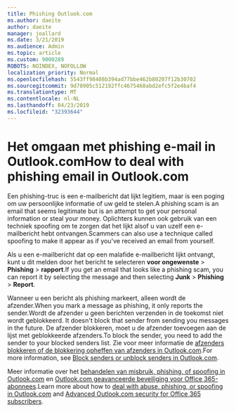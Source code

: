 ```yaml
---
title: Phishing Outlook.com
ms.author: daeite
author: daeite
manager: joallard
ms.date: 3/21/2019
ms.audience: Admin
ms.topic: article
ms.custom: 9000289
ROBOTS: NOINDEX, NOFOLLOW
localization_priority: Normal
ms.openlocfilehash: 5543ff98408b394ad77bbe462b80207f12b30702
ms.sourcegitcommit: 9d78905c512192ffc4675468abd2efc5f2e4baf4
ms.translationtype: MT
ms.contentlocale: nl-NL
ms.lasthandoff: 04/23/2019
ms.locfileid: "32393644"
---
```

# <a name="how-to-deal-with-phishing-email-in-outlookcom"></a><span data-ttu-id="1d5f7-102">Het omgaan met phishing e-mail in Outlook.com</span><span class="sxs-lookup"><span data-stu-id="1d5f7-102">How to deal with phishing email in Outlook.com</span></span>

<span data-ttu-id="1d5f7-103">Een phishing-truc is een e-mailbericht dat lijkt legitiem, maar is een poging om uw persoonlijke informatie of uw geld te stelen.</span><span class="sxs-lookup"><span data-stu-id="1d5f7-103">A phishing scam is an email that seems legitimate but is an attempt to get your personal information or steal your money.</span></span> <span data-ttu-id="1d5f7-104">Oplichters kunnen ook gebruik van een techniek spoofing om te zorgen dat het lijkt alsof u van uzelf een e-mailbericht hebt ontvangen.</span><span class="sxs-lookup"><span data-stu-id="1d5f7-104">Scammers can also use a technique called spoofing to make it appear as if you've received an email from yourself.</span></span>

<span data-ttu-id="1d5f7-105">Als u een e-mailbericht dat op een malafide e-mailbericht lijkt ontvangt, kunt u dit melden door het bericht te selecteren **voor ongewenste** > **Phishing** > **rapport**.</span><span class="sxs-lookup"><span data-stu-id="1d5f7-105">If you get an email that looks like a phishing scam, you can report it by selecting the message and then selecting **Junk** > **Phishing** > **Report**.</span></span>

<span data-ttu-id="1d5f7-106">Wanneer u een bericht als phishing markeert, alleen wordt de afzender.</span><span class="sxs-lookup"><span data-stu-id="1d5f7-106">When you mark a message as phishing, it only reports the sender.</span></span><span data-ttu-id="1d5f7-107">Wordt de afzender u geen berichten verzenden in de toekomst niet wordt geblokkeerd.</span><span class="sxs-lookup"><span data-stu-id="1d5f7-107"> It doesn't block that sender from sending you messages in the future.</span></span> <span data-ttu-id="1d5f7-108">De afzender blokkeren, moet u de afzender toevoegen aan de lijst met geblokkeerde afzenders.</span><span class="sxs-lookup"><span data-stu-id="1d5f7-108">To block the sender, you need to add the sender to your blocked senders list.</span></span> <span data-ttu-id="1d5f7-109">Zie voor meer informatie de [afzenders blokkeren of de blokkering opheffen van afzenders in Outlook.com](https://support.office.com/article/afba1c94-77bb-4f50-8b85-057cf52f4d5e).</span><span class="sxs-lookup"><span data-stu-id="1d5f7-109">For more information, see [Block senders or unblock senders in Outlook.com](https://support.office.com/article/afba1c94-77bb-4f50-8b85-057cf52f4d5e).</span></span>

<span data-ttu-id="1d5f7-110">Meer informatie over het [behandelen van misbruik, phishing, of spoofing in Outlook.com](https://support.office.com/article/0d882ea5-eedc-4bed-aebc-079ffa1105a3) en [Outlook.com geavanceerde beveiliging voor Office 365-abonnees](https://support.office.com/article/882d2243-eab9-4545-a58a-b36fee4a46e2).</span><span class="sxs-lookup"><span data-stu-id="1d5f7-110">Learn more about how to [deal with abuse, phishing, or spoofing in Outlook.com](https://support.office.com/article/0d882ea5-eedc-4bed-aebc-079ffa1105a3) and [Advanced Outlook.com security for Office 365 subscribers](https://support.office.com/article/882d2243-eab9-4545-a58a-b36fee4a46e2).</span></span>